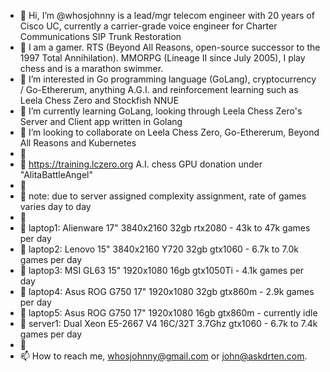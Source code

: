 - 👋 Hi, I’m @whosjohnny is a lead/mgr telecom engineer with 20 years of Cisco UC, currently a carrier-grade voice engineer for Charter Communications SIP Trunk Restoration
- 👋 I am a gamer. RTS (Beyond All Reasons, open-source successor to the 1997 Total Annihilation). MMORPG (Lineage II since July 2005), I play chess and is a marathon swimmer.
- 👀 I’m interested in Go programming language (GoLang), cryptocurrency / Go-Ethererum, anything A.G.I. and reinforcement learning such as Leela Chess Zero and Stockfish NNUE
- 🌱 I’m currently learning GoLang, looking through Leela Chess Zero's Server and Client app written in Golang
- 💞️ I’m looking to collaborate on Leela Chess Zero, Go-Ethererum, Beyond All Reasons and Kubernetes
- 🌱
- 🌱 https://training.lczero.org A.I. chess GPU donation under "AlitaBattleAngel"
- 🌱
- 🌱 note: due to server assigned complexity assignment, rate of games varies day to day
- 🌱
- 🌱 laptop1: Alienware 17" 3840x2160 32gb rtx2080 - 43k to 47k games per day
- 🌱 laptop2: Lenovo 15" 3840x2160 Y720 32gb gtx1060 - 6.7k to 7.0k games per day
- 🌱 laptop3: MSI GL63 15" 1920x1080 16gb gtx1050Ti - 4.1k games per day
- 🌱 laptop4: Asus ROG G750 17" 1920x1080 32gb gtx860m - 2.9k games per day
- 🌱 laptop5: Asus ROG G750 17" 1920x1080 16gb gtx860m - currently idle
- 🌱 server1: Dual Xeon E5-2667 V4 16C/32T 3.7Ghz gtx1060 - 6.7k to 7.4k games per day
- 🌱
- 📫 How to reach me, whosjohnny@gmail.com or john@askdrten.com.

<!---
whosjohnny/whosjohnny is a lead telecom engineer with 20 years of Cisco UC, currently a carrier-grade voice engineer for Charter Communications✨ special ✨ repository because its `README.md` (this file) appears on your GitHub profile.
You can click the Preview link to take a look at your changes.
--->
